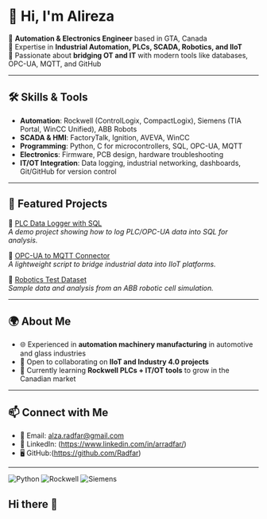 # 👋 Hi, I'm Alireza  

🔹 **Automation & Electronics Engineer** based in GTA, Canada  
🔹 Expertise in **Industrial Automation, PLCs, SCADA, Robotics, and IIoT**  
🔹 Passionate about **bridging OT and IT** with modern tools like databases, OPC-UA, MQTT, and GitHub  

---

## 🛠️ Skills & Tools
- **Automation**: Rockwell (ControlLogix, CompactLogix), Siemens (TIA Portal, WinCC Unified), ABB Robots  
- **SCADA & HMI**: FactoryTalk, Ignition, AVEVA, WinCC  
- **Programming**: Python, C for microcontrollers, SQL, OPC-UA, MQTT  
- **Electronics**: Firmware, PCB design, hardware troubleshooting  
- **IT/OT Integration**: Data logging, industrial networking, dashboards, Git/GitHub for version control  

---

## 📂 Featured Projects
🔹 [PLC Data Logger with SQL](https://github.com/username/plc-data-logger-sql)  
_A demo project showing how to log PLC/OPC-UA data into SQL for analysis._  

🔹 [OPC-UA to MQTT Connector](https://github.com/username/opcua-mqtt-bridge)  
_A lightweight script to bridge industrial data into IIoT platforms._  

🔹 [Robotics Test Dataset](https://github.com/username/robotics-dataset)  
_Sample data and analysis from an ABB robotic cell simulation._  

---

## 🌍 About Me
- 🌐 Experienced in **automation machinery manufacturing** in automotive and glass industries  
- 🤝 Open to collaborating on **IIoT and Industry 4.0 projects**  
- 🚀 Currently learning **Rockwell PLCs + IT/OT tools** to grow in the Canadian market  

---

## 📫 Connect with Me
- 📧 Email: alza.radfar@gmail.com  
- 💼 LinkedIn: (https://www.linkedin.com/in/arradfar/) 
- 🖥️ GitHub:(https://github.com/Radfar)

---
![Python](https://img.shields.io/badge/Python-3776AB?style=flat&logo=python&logoColor=white)
![Rockwell](https://img.shields.io/badge/Rockwell-FF0000?style=flat&logo=siemens&logoColor=white)
![Siemens](https://img.shields.io/badge/Siemens-009999?style=flat&logo=siemens&logoColor=white)

## Hi there 👋

<!--
**Radfar/Radfar** is a ✨ _special_ ✨ repository because its `README.md` (this file) appears on your GitHub profile.

Here are some ideas to get you started:

- 🔭 I’m currently working on ...
- 🌱 I’m currently learning ...
- 👯 I’m looking to collaborate on ...
- 🤔 I’m looking for help with ...
- 💬 Ask me about ...
- 📫 How to reach me: ...
- 😄 Pronouns: ...
- ⚡ Fun fact: ...
-->

